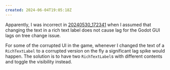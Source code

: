 ```yaml
---
created: 2024-06-04T19:05:18Z
---
```


Apparently, I was incorrect in [20240530_172341](20240530_172341.md) when I assumed that changing the text in a rich text label does not cause lag for the Godot GUI lags on tree change issue.

For some of the corrupted UI in the game, whenever I changed the text of a `RichTextLabel` to a corrupted version on the fly a significant lag spike would happen. The solution is to have two `RichTextLabel`s with different contents and toggle the visibility instead.
